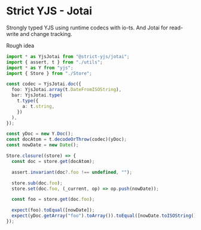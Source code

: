 # Strict YJS - Jotai

Strongly typed YJS using runtime codecs with io-ts. And Jotai for read-write and change tracking.

Rough idea

```ts
import * as YjsJotai from "@strict-yjs/jotai";
import { assert, t } from "./utils";
import * as Y from "yjs";
import { Store } from "./Store";

const codec = YjsJotai.doc({
  foo: YjsJotai.array(t.DateFromISOString),
  bar: YjsJotai.type(
    t.type({
      a: t.string,
    })
  ),
});

const yDoc = new Y.Doc();
const docAtom = t.decodeOrThrow(codec)(yDoc);
const nowDate = new Date();

Store.closure((store) => {
  const doc = store.get(docAtom);

  assert.invariant(doc?.foo !== undefined, "");

  store.sub(doc.foo);
  store.set(doc.foo, (_current, op) => op.push(nowDate));

  const foo = store.get(doc.foo);

  expect(foo).toEqual([nowDate]);
  expect(yDoc.getArray("foo").toArray()).toEqual([nowDate.toISOString()]);
});
```
